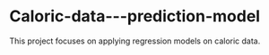# Caloric-data---prediction-model
This project focuses on applying regression models on caloric data.
